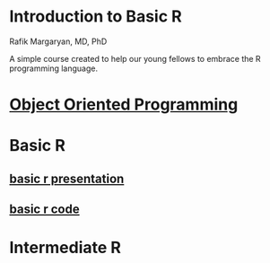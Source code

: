 # Introduction to Basic R
Rafik Margaryan, MD, PhD

A simple course created to help our young fellows to embrace the R
programming language.

# [Object Oriented Programming](object-oriented-programming-language.html)

# Basic R

## [basic r presentation](basic-r-presentation.html)

## [basic r code](./workspaces/basic-r/source-code/basic-r/)

# Intermediate R

